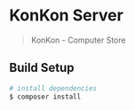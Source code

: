 # KonKon Server

> KonKon - Computer Store

## Build Setup

```bash
# install dependencies
$ composer install

```
